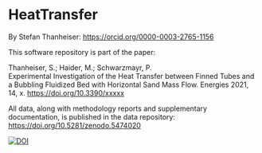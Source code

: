 # HeatTransfer
By Stefan Thanheiser: https://orcid.org/0000-0003-2765-1156


This software repository is part of the paper:

Thanheiser, S.; Haider, M.; Schwarzmayr, P.  
Experimental Investigation of the Heat Transfer between Finned Tubes and 
a Bubbling Fluidized Bed with Horizontal Sand Mass Flow. Energies 2021, 14, x. https://doi.org/10.3390/xxxxx


All data, along with methodology reports and supplementary documentation, is published in the data repository: https://doi.org/10.5281/zenodo.5474020


[![DOI](https://zenodo.org/badge/403674586.svg)](https://zenodo.org/badge/latestdoi/403674586)

